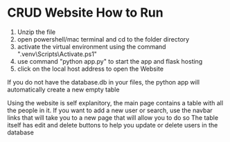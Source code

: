 # CRUD Website How to Run

1. Unzip the file
2. open powershell/mac terminal and cd to the folder directory
3. activate the virtual environment using the command ".venv\Scripts\Activate.ps1"
4. use command "python app.py" to start the app and flask hosting
5. click on the local host address to open the Website

If you do not have the database.db in your files, the python app will automatically create a
new empty table

Using the website is self explanitory, the main page contains a table with all the people in it.
If you want to add a new user or search, use the navbar links that will take you to a new page that will allow you to do so
The table itself has edit and delete buttons to help you update or delete users in the database
